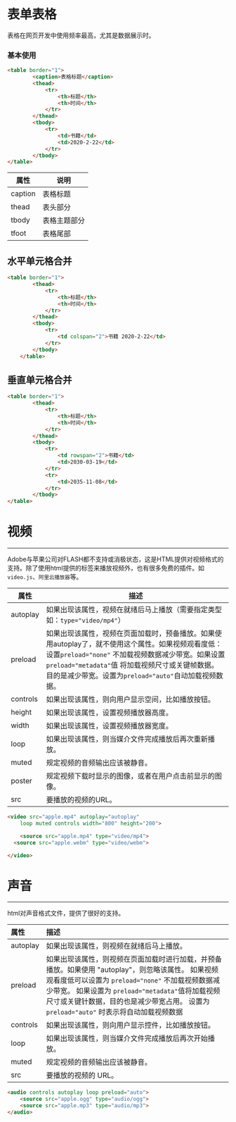 # 表单表格

表格在网页开发中使用频率最高，尤其是数据展示时。

### 基本使用

```html
<table border="1">
        <caption>表格标题</caption>
        <thead>
            <tr>
                <th>标题</th>
                <th>时间</th>
            </tr>
        </thead>
        <tbody>
            <tr>
                <td>书籍</td>
                <td>2020-2-22</td>
            </tr>
        </tbody>
</table>
```

| 属性    | 说明         |
| ------- | ------------ |
| caption | 表格标题     |
| thead   | 表头部分     |
| tbody   | 表格主题部分 |
| tfoot   | 表格尾部     |

## 水平单元格合并

```html
<table border="1">
        <thead>
            <tr>
                <th>标题</th>
                <th>时间</th>
            </tr>
        </thead>
        <tbody>
            <tr>
                <td colspan="2">书籍 2020-2-22</td>
            </tr>
        </tbody>
    </table>
```

## 垂直单元格合并

```html
<table border="1">
        <thead>
            <tr>
                <th>标题</th>
                <th>时间</th>
            </tr>
        </thead>
        <tbody>
            <tr>
                <td rowspan="2">书籍</td>
                <td>2030-03-19</td>
            </tr>
            <tr>
                <td>2035-11-08</td>
            </tr>
        </tbody>
</table>
```

# 视频

------

Adobe与苹果公司对FLASH都不支持或消极状态，这是HTML提供对视频格式的支持。除了使用html提供的标签来播放视频外，也有很多免费的插件。如`video.js`、`阿里云播放器`等。

| 属性     | 描述                                                         |
| -------- | ------------------------------------------------------------ |
| autoplay | 如果出现该属性，视频在就绪后马上播放（需要指定类型如：`type="video/mp4"`） |
| preload  | 如果出现该属性，视频在页面加载时，预备播放。如果使用autoplay了，就不使用这个属性。如果视频观看度低：设置`preload="none"` 不加载视频数据减少带宽。如果设置`preload="metadata"`值 将加载视频尺寸或关键帧数据。目的是减少带宽。设置为`preload="auto"`自动加载视频数据。 |
| controls | 如果出现该属性，则向用户显示空间，比如播放按钮。             |
| height   | 如果出现该属性，设置视频播放器高度。                         |
| width    | 如果出现该属性，设置视频播放器宽度。                         |
| loop     | 如果出现该属性，则当媒介文件完成播放后再次重新播放。         |
| muted    | 规定视频的音频输出应该被静音。                               |
| poster   | 规定视频下载时显示的图像，或者在用户点击前显示的图像。       |
| src      | 要播放的视频的URL。                                          |

```html
<video src="apple.mp4" autoplay="autoplay"
	loop muted controls width="800" height="200">

	<source src="apple.mp4" type="video/mp4">
  <source src="apple.webm" type="video/webm">

</video>
```

# 声音

------

html对声音格式文件，提供了很好的支持。

| 属性     | 描述                                                         |
| :------- | :----------------------------------------------------------- |
| autoplay | 如果出现该属性，则视频在就绪后马上播放。                     |
| preload  | 如果出现该属性，则视频在页面加载时进行加载，并预备播放。如果使用 "autoplay"，则忽略该属性。 如果视频观看度低可以设置为 `preload="none"` 不加载视频数据减少带宽。 如果设置为 `preload="metadata"`值将加载视频尺寸或关键针数据，目的也是减少带宽占用。 设置为`preload="auto"` 时表示将自动加载视频数据 |
| controls | 如果出现该属性，则向用户显示控件，比如播放按钮。             |
| loop     | 如果出现该属性，则当媒介文件完成播放后再次开始播放。         |
| muted    | 规定视频的音频输出应该被静音。                               |
| src      | 要播放的视频的 URL。                                         |

```html
<audio controls autoplay loop preload="auto">
	<source src="apple.ogg" type="audio/ogg">
	<source src="apple.mp3" type="audio/mp3">
</audio>
```
